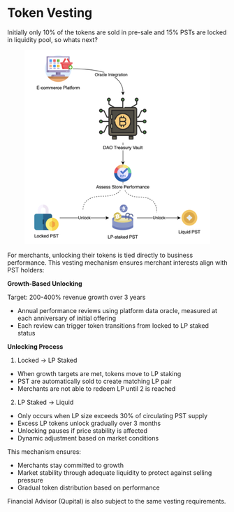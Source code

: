 # Token Vesting

Initially only 10% of the tokens are sold in pre-sale and 15% PSTs are locked in liquidity pool, so whats next?

<figure><img src="../.gitbook/assets/image (2).png" alt="" width="563"><figcaption></figcaption></figure>

For merchants, unlocking their tokens is tied directly to business performance. This vesting mechanism ensures merchant interests align with PST holders:

**Growth-Based Unlocking**

Target: 200-400% revenue growth over 3 years

* Annual performance reviews using platform data oracle, measured at each anniversary of initial offering
* Each review can trigger token transitions from locked to LP staked status

**Unlocking Process**

1. Locked → LP Staked

* When growth targets are met, tokens move to LP staking
* PST are automatically sold to create matching LP pair
* Merchants are not able to redeem LP until 2 is reached

2. LP Staked → Liquid

* Only occurs when LP size exceeds 30% of circulating PST supply
* Excess LP tokens unlock gradually over 3 months
* Unlocking pauses if price stability is affected
* Dynamic adjustment based on market conditions

This mechanism ensures:

* Merchants stay committed to growth
* Market stability through adequate liquidity to protect against selling pressure
* Gradual token distribution based on performance

Financial Advisor (Qupital) is also subject to the same vesting requirements.
